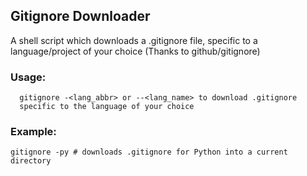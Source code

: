 ## Gitignore Downloader
A shell script which downloads a .gitignore file, specific to a language/project of your choice (Thanks to github/gitignore)

### Usage:
```
  gitignore -<lang_abbr> or --<lang_name> to download .gitignore
  specific to the language of your choice
```
### Example:
```
gitignore -py # downloads .gitignore for Python into a current directory
```
